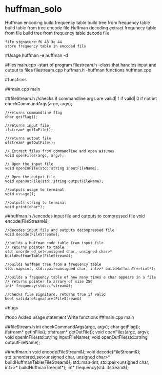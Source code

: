 # huffman_solo
Huffman encoding
	build frequency table
	build tree from frequency table
	build table from tree
	encode file
Huffman decoding
	extract frequnecy table from file
	build tree from frequency table
	decode file


	file signature:f6 48 3e 44
	store frequency table in encoded file

#Usage
	huffman -e
	huffman -d


#files
main.cpp		-start of program
filestream.h	-class that handles input and output to files
	filestream.cpp
huffman.h		-huffman functions
	huffman.cpp


#functions

##main.cpp
	main

##fileStream.h
	//checks if commandline args are vailid| 1 if vaild| 0 if not
	int checkCommandArgs(argc, argv);

	//returns commandline flag
	char getFlag();

	//returns input file
	ifstream* getInFile();

	//returns output file
	ofstream* getOutFile();

	// Extract files from commandline and open assumes
	void openFiles(argc, argv);

	// Open the input file
	void openInFile(std::string inputFileName);

	// Open the output file
	void openOutFile(std::string outputFileName);

	//outputs usage to terminal
	void ussage();

	//outputs string to terminal
	void print(char*);


##huffman.h
	//encodes input file and outputs to compressed file
	void encode(FileStream&);

	//decodes input file and outputs decompressed file
	void decode(FileStream&);

	//builds a huffman code table from input file
	// returns pointer to table
	std::unordered_set<unsigned char, unsigned char>* buildHuffmanTable(FileStream&);

	//builds huffman tree from a frequency table
	std::map<int, std::pair<unsigned char, int>>* buildHuffmanTree(int*);

	//builds a frequency table of how many times a char appears in a file
	// returns pointer to arrary of size 256
	int* frequency(std::ifstream&);

	//checks file signiture, returns true if valid
	bool validateSignature(FileStream&)




#bugs


#todo
Added usage statement
Write functions
##main.cpp
	main

##fileStream.h
	int checkCommandArgs(argc, argv);
	char getFlag();
	ifstream* getInFile();
	ofstream* getOutFile();
	void openFiles(argc, argv);
	void openInFile(std::string inputFileName);
	void openOutFile(std::string outputFileName);

##huffman.h
	void encode(FileStream&);
	void decode(FileStream&);
	std::unordered_set<unsigned char, unsigned char>* buildHuffmanTable(FileStream&);
	std::map<int, std::pair<unsigned char, int>>* buildHuffmanTree(int*);
	int* frequency(std::ifstream&);
